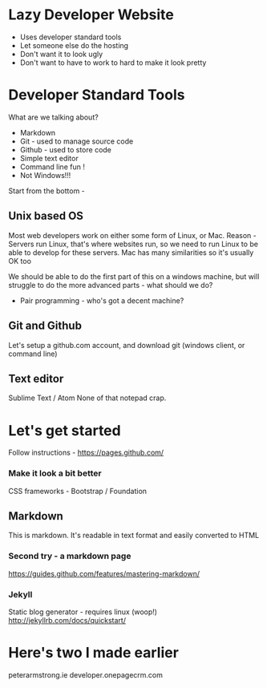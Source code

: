 # Lazy Developer Website

  - Uses developer standard tools
  - Let someone else do the hosting
  - Don't want it to look ugly
  - Don't want to have to work to hard to make it look pretty

# Developer Standard Tools
What are we talking about?

  - Markdown
  - Git - used to manage source code
  - Github - used to store code
  - Simple text editor
  - Command line fun !
  - Not Windows!!!

Start from the bottom - 

## Unix based OS
Most web developers work on either some form of Linux, or Mac.
Reason - Servers run Linux, that's where websites run, so we need to run Linux to be able to develop for these servers. Mac has many similarities so it's usually OK too

We should be able to do the first part of this on a windows machine, but will struggle to do the more advanced parts - what should we do?
  
  - Pair programming - who's got a decent machine?

## Git and Github
Let's setup a github.com account, and download git (windows client, or command line)

## Text editor
Sublime Text / Atom
None of that notepad crap.


# Let's get started

Follow instructions - https://pages.github.com/

### Make it look a bit better
CSS frameworks - Bootstrap / Foundation

## Markdown
This is markdown. It's readable in text format and easily converted to HTML

### Second try - a markdown page
https://guides.github.com/features/mastering-markdown/


### Jekyll
Static blog generator - requires linux (woop!)
http://jekyllrb.com/docs/quickstart/

# Here's two I made earlier
peterarmstrong.ie
developer.onepagecrm.com